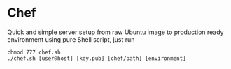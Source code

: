 # Chef

Quick and simple server setup from raw Ubuntu image to production ready environment using pure Shell script, just run

```
chmod 777 chef.sh
./chef.sh [user@host] [key.pub] [chef/path] [environment]
```